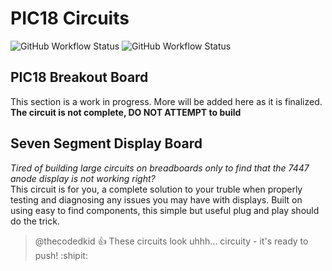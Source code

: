 
# **PIC18 Circuits**  
![GitHub Workflow Status](https://img.shields.io/badge/PIC_18_Breakout-notpassing-red)
![GitHub Workflow Status](https://img.shields.io/badge/Display-passing-brightgreen)

## **PIC18 Breakout Board**
This section is a work in progress. More will be added here as it is finalized.  
**The circuit is not complete, DO NOT ATTEMPT to build**  

## **Seven Segment Display Board**
*Tired of building large circuits on breadboards only to find that the 7447 anode display is not working right?*  
This circuit is for you, a complete solution to your truble when properly testing and diagnosing any issues you may have with displays.
Built on using easy to find components, this simple but useful plug and play should do the trick.

> @thecodedkid :+1: These circuits look uhhh... circuity - it's ready to push! :shipit: